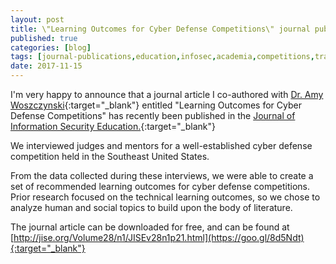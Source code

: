 ```yaml
---
layout: post
title: \"Learning Outcomes for Cyber Defense Competitions\" journal publication
published: true
categories: [blog]
tags: [journal-publications,education,infosec,academia,competitions,training]
date: 2017-11-15
---
```


I'm very happy to announce that a journal article I co-authored with [Dr. Amy Woszczynski](http://facultyweb.kennesaw.edu/awoszczy/index.php){:target="_blank"} entitled "Learning Outcomes for Cyber Defense Competitions" has recently been published in the [Journal of Information Security Education.](http://www.jise.org){:target="_blank"}

We interviewed judges and mentors for a well-established cyber defense competition held in the Southeast United States.

From the data collected during these interviews, we were able to create a set of recommended learning outcomes for cyber defense competitions.  Prior research focused on the technical learning outcomes, so we chose to analyze human and social topics to build upon the body of literature.

The journal article can be downloaded for free, and can be found at [http://jise.org/Volume28/n1/JISEv28n1p21.html](https://goo.gl/8d5Ndt){:target="_blank"}
